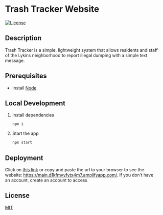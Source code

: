 # Trash Tracker Website

[![License](https://img.shields.io/badge/License-MIT-brightgreen.svg)](https://opensource.org/licenses/MIT)

## Description

Trash Tracker is a simple, lightweight system that allows residents and staff of the Lykins neighborhood to report illegal dumping with a simple text message.

## Prerequisites
* Install [Node](https://nodejs.org/en/download/)

## Local Development
1. Install dependencies

    ```bash
    npm i
    ```

2. Start the app

    ```bash
    npm start
    ```

## Deployment

Click on [this link](https://main.d1kfmvyfytx4m7.amplifyapp.com/home) or copy and paste the url to your browser to see the website:
https://main.d1kfmvyfytx4m7.amplifyapp.com/. If you don't have an account, create an account to access.

## License

[MIT](https://opensource.org/licenses/MIT)

